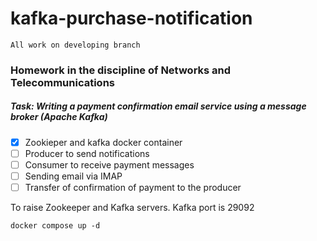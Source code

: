 # kafka-purchase-notification 
    All work on developing branch
### Homework in the discipline of Networks and Telecommunications
##### Task: Writing a payment confirmation email service using a message broker (Apache Kafka)

- [x] Zookieper and kafka docker container
- [ ] Producer to send notifications
- [ ] Consumer to receive payment messages
- [ ] Sending email via IMAP
- [ ] Transfer of confirmation of payment to the producer

To raise Zookeeper and Kafka servers. Kafka port is 29092

    docker compose up -d


